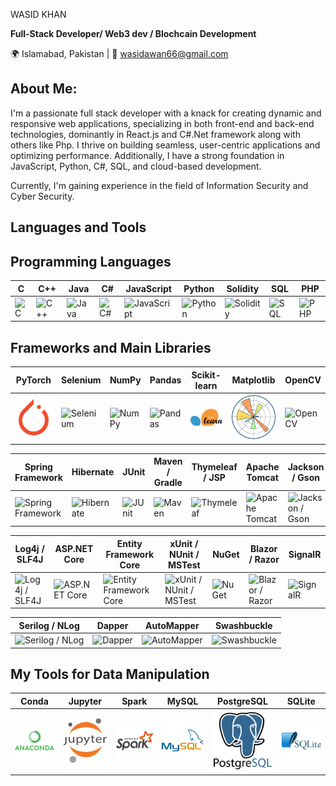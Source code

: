 WASID KHAN

**Full-Stack Developer/ Web3 dev / Blochcain Development**

🌍 Islamabad, Pakistan | 📧 wasidawan66@gmail.com

## About Me:
I'm a passionate full stack developer with a knack for creating dynamic and responsive web applications, specializing in both front-end and back-end technologies, dominantly in React.js and C#.Net framework along with others like Php. I thrive on building seamless, user-centric applications and optimizing performance. Additionally, I have a strong foundation in JavaScript, Python, C#, SQL, and cloud-based development.

Currently, I'm gaining experience in the field of Information Security and Cyber Security.

## Languages and Tools
## Programming Languages

| C                                        | C++                                          | Java                                           | C#                                          | JavaScript                                    | Python                                       | Solidity                                     | SQL                                          | PHP                                          |
|------------------------------------------|----------------------------------------------|------------------------------------------------|---------------------------------------------|----------------------------------------------|----------------------------------------------|----------------------------------------------|----------------------------------------------|----------------------------------------------|
| ![C](https://img.icons8.com/color/48/000000/c-programming.png) | ![C++](https://img.icons8.com/color/48/000000/c-plus-plus-logo.png) | ![Java](https://img.icons8.com/color/48/000000/java-coffee-cup-logo.png) | ![C#](https://img.icons8.com/color/48/000000/c-sharp-logo.png) | ![JavaScript](https://img.icons8.com/color/48/000000/javascript.png) | ![Python](https://img.icons8.com/color/48/000000/python.png) | ![Solidity](https://img.icons8.com/ios-filled/50/000000/solidity.png) | ![SQL](https://img.icons8.com/ios-filled/50/000000/sql.png) | ![PHP](https://img.icons8.com/officel/48/000000/php-logo.png) |

## Frameworks and Main Libraries

| PyTorch                                        | Selenium                                      | NumPy                                         | Pandas                                       | Scikit-learn                                 | Matplotlib                                   | OpenCV                                       |
|------------------------------------------------|-----------------------------------------------|-----------------------------------------------|----------------------------------------------|----------------------------------------------|----------------------------------------------|----------------------------------------------|
| ![PyTorch](https://github.com/devicons/devicon/blob/master/icons/pytorch/pytorch-original.svg) | ![Selenium](https://img.icons8.com/ios/50/000000/selenium-test-automation.png) | ![NumPy](https://img.icons8.com/color/48/000000/numpy.png) | ![Pandas](https://img.icons8.com/color/48/000000/pandas.png) | ![Scikit-learn](https://github.com/devicons/devicon/blob/master/icons/scikitlearn/scikitlearn-original.svg) | ![Matplotlib](https://github.com/devicons/devicon/blob/master/icons/matplotlib/matplotlib-original.svg) | ![OpenCV](https://img.icons8.com/color/48/000000/opencv.png) |

| Spring Framework                              | Hibernate                                     | JUnit                                         | Maven / Gradle                              | Thymeleaf / JSP                              | Apache Tomcat                                | Jackson / Gson                               |
|-----------------------------------------------|-----------------------------------------------|-----------------------------------------------|----------------------------------------------|----------------------------------------------|----------------------------------------------|----------------------------------------------|
| ![Spring Framework](https://img.icons8.com/color/48/000000/spring-logo.png) | ![Hibernate](https://img.icons8.com/color/48/000000/hibernate.png) | ![JUnit](https://img.icons8.com/color/48/000000/junit.png) | ![Maven](https://img.icons8.com/color/48/000000/maven.png) | ![Thymeleaf](https://img.icons8.com/color/48/000000/thymeleaf.png) | ![Apache Tomcat](https://img.icons8.com/color/48/000000/apache-tomcat.png) | ![Jackson / Gson](https://img.icons8.com/color/48/000000/json.png) |

| Log4j / SLF4J                                | ASP.NET Core                                  | Entity Framework Core                         | xUnit / NUnit / MSTest                      | NuGet                                        | Blazor / Razor                               | SignalR                                      |
|-----------------------------------------------|-----------------------------------------------|-----------------------------------------------|----------------------------------------------|----------------------------------------------|----------------------------------------------|----------------------------------------------|
| ![Log4j / SLF4J](https://img.icons8.com/color/48/000000/log.png) | ![ASP.NET Core](https://img.icons8.com/color/48/000000/asp.png) | ![Entity Framework Core](https://img.icons8.com/color/48/000000/database-restore.png) | ![xUnit / NUnit / MSTest](https://img.icons8.com/color/48/000000/test.png) | ![NuGet](https://img.icons8.com/color/48/000000/package-manager.png) | ![Blazor / Razor](https://img.icons8.com/color/48/000000/razor-page.png) | ![SignalR](https://img.icons8.com/color/48/000000/real-time.png) |

| Serilog / NLog                               | Dapper                                        | AutoMapper                                    | Swashbuckle                                  |
|-----------------------------------------------|-----------------------------------------------|-----------------------------------------------|----------------------------------------------|
| ![Serilog / NLog](https://img.icons8.com/color/48/000000/log.png) | ![Dapper](https://img.icons8.com/color/48/000000/code.png) | ![AutoMapper](https://img.icons8.com/color/48/000000/mirror.png) | ![Swashbuckle](https://img.icons8.com/color/48/000000/api-settings.png) |

## My Tools for Data Manipulation

| Conda                                        | Jupyter                                       | Spark                                         | MySQL                                        | PostgreSQL                                     | SQLite                                       |
|----------------------------------------------|-----------------------------------------------|-----------------------------------------------|----------------------------------------------|-----------------------------------------------|----------------------------------------------|
| ![Conda](https://github.com/devicons/devicon/blob/master/icons/anaconda/anaconda-original-wordmark.svg) | ![Jupyter](https://github.com/devicons/devicon/blob/master/icons/jupyter/jupyter-original-wordmark.svg) | ![Spark](https://github.com/devicons/devicon/blob/master/icons/apachespark/apachespark-original-wordmark.svg) | ![MySQL](https://github.com/devicons/devicon/blob/master/icons/mysql/mysql-original-wordmark.svg) | ![PostgreSQL](https://github.com/devicons/devicon/blob/master/icons/postgresql/postgresql-original-wordmark.svg) | ![SQLite](https://github.com/devicons/devicon/blob/master/icons/sqlite/sqlite-original-wordmark.svg) |
